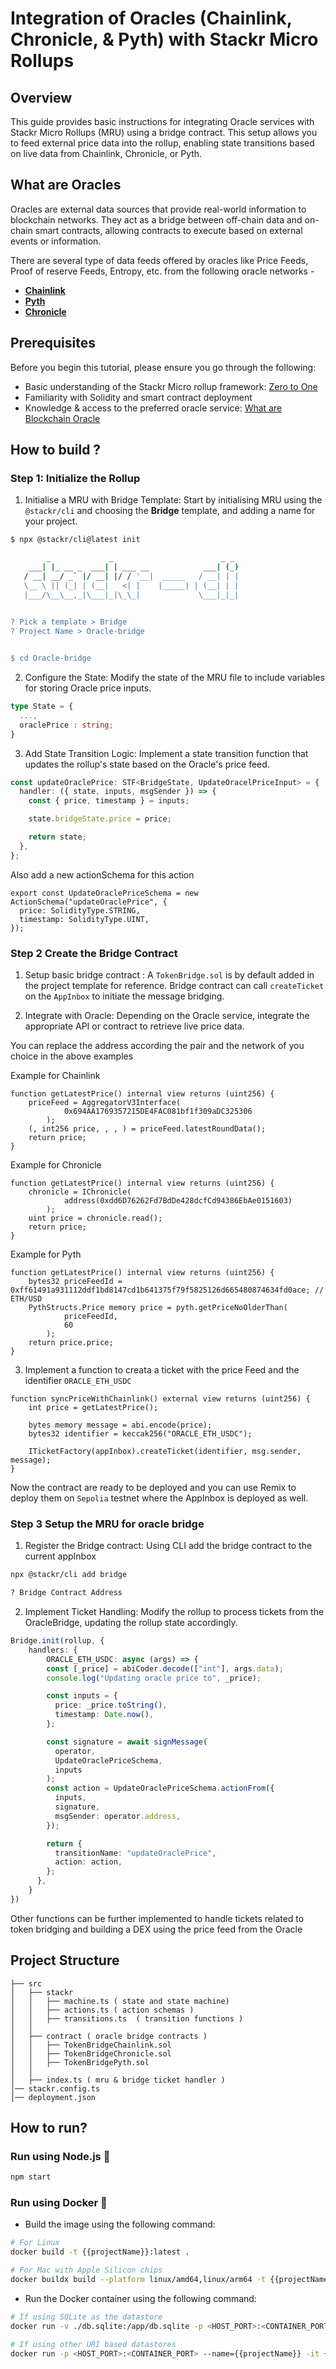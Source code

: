 # Integration of Oracles (Chainlink, Chronicle, & Pyth) with Stackr Micro Rollups

## Overview

This guide provides basic instructions for integrating Oracle services with Stackr Micro Rollups (MRU) using a bridge contract. This setup allows you to feed external price data into the rollup, enabling state transitions based on live data from Chainlink, Chronicle, or Pyth.

## What are Oracles

Oracles are external data sources that provide real-world information to blockchain networks. They act as a bridge between off-chain data and on-chain smart contracts, allowing contracts to execute based on external events or information.

There are several type of data feeds offered by oracles like Price Feeds, Proof of reserve Feeds, Entropy, etc. from the following oracle networks -

- [**Chainlink**](https://chain.link/)
- [**Pyth**](https://www.pyth.network/)
- [**Chronicle**](https://chroniclelabs.org/)

## Prerequisites

Before you begin this tutorial, please ensure you go through the following:

- Basic understanding of the Stackr Micro rollup framework: [Zero to One](/build/zero-to-one/getting-started)
- Familiarity with Solidity and smart contract deployment
- Knowledge & access to the preferred oracle service: [What are Blockchain Oracle](https://chain.link/education/blockchain-oracles)

## How to build ?

### Step 1: Initialize the Rollup

1. Initialise a MRU with Bridge Template: Start by initialising MRU using the `@stackr/cli` and choosing the **Bridge** template, and adding a name for your project.

```bash
$ npx @stackr/cli@latest init

        _             _                        _ _
    ___| |_ __ _  ___| | ___ __            ___| (_)
   / __| __/ _` |/ __| |/ / '__|  _____   / __| | |
   \__ \ || (_| | (__|   <| |    |_____| | (__| | |
   |___/\__\__,_|\___|_|\_\_|             \___|_|_|
 

? Pick a template > Bridge
? Project Name > Oracle-bridge


$ cd Oracle-bridge
```

2. Configure the State: Modify the state of the MRU file to include variables for storing Oracle price inputs.

```typescript
type State = {
  ...,
  oraclePrice : string;
}
```

3. Add State Transition Logic: Implement a state transition function that updates the rollup's state based on the Oracle's price feed.

```typescript
const updateOraclePrice: STF<BridgeState, UpdateOracelPriceInput> = {
  handler: ({ state, inputs, msgSender }) => {
    const { price, timestamp } = inputs;

    state.bridgeState.price = price;

    return state;
  },
};
```

Also add a new actionSchema for this action

```solidity
export const UpdateOraclePriceSchema = new ActionSchema("updateOraclePrice", {
  price: SolidityType.STRING,
  timestamp: SolidityType.UINT,
});
```

### Step 2 Create the Bridge Contract

1. Setup basic bridge contract : A `TokenBridge.sol` is by default added in the project template for reference. Bridge contract can call `createTicket` on the `AppInbox` to initiate the message bridging.

2. Integrate with Oracle: Depending on the Oracle service, integrate the appropriate API or contract to retrieve live price data.

You can replace the address according the pair and the network of you choice in the above examples
 
Example for Chainlink
```solidity 
function getLatestPrice() internal view returns (uint256) {
    priceFeed = AggregatorV3Interface(
            0x694AA1769357215DE4FAC081bf1f309aDC325306
        );
    (, int256 price, , , ) = priceFeed.latestRoundData();
    return price;
}
```

Example for Chronicle
```solidity 
function getLatestPrice() internal view returns (uint256) {
    chronicle = IChronicle(
            address(0xdd6D76262Fd7BdDe428dcfCd94386EbAe0151603)
        );
    uint price = chronicle.read();
    return price;
}
```

Example for Pyth
```solidity 
function getLatestPrice() internal view returns (uint256) {
    bytes32 priceFeedId = 0xff61491a931112ddf1bd8147cd1b641375f79f5825126d665480874634fd0ace; // ETH/USD
    PythStructs.Price memory price = pyth.getPriceNoOlderThan(
            priceFeedId,
            60
        );
    return price.price;
}
```


3. Implement a function to creata a ticket with the price Feed and the identifier `ORACLE_ETH_USDC`

```solidity
function syncPriceWithChainlink() external view returns (uint256) {
    int price = getLatestPrice();
    
    bytes memory message = abi.encode(price);
    bytes32 identifier = keccak256("ORACLE_ETH_USDC");
    
    ITicketFactory(appInbox).createTicket(identifier, msg.sender, message);
}
```

Now the contract are ready to be deployed and you can use Remix to deploy them on `Sepolia` testnet where the AppInbox is deployed as well.

### Step 3 Setup the MRU for oracle bridge

1. Register the Bridge contract: Using CLI add the bridge contract to the current appInbox 

```bash 
npx @stackr/cli add bridge

? Bridge Contract Address
```

2. Implement Ticket Handling: Modify the rollup to process tickets from the OracleBridge, updating the rollup state accordingly.

```typescript
Bridge.init(rollup, {
    handlers: {
        ORACLE_ETH_USDC: async (args) => {
        const [_price] = abiCoder.decode(["int"], args.data);
        console.log("Updating oracle price to", _price);

        const inputs = {
          price: _price.toString(),
          timestamp: Date.now(),
        };

        const signature = await signMessage(
          operator,
          UpdateOraclePriceSchema,
          inputs
        );
        const action = UpdateOraclePriceSchema.actionFrom({
          inputs,
          signature,
          msgSender: operator.address,
        });

        return {
          transitionName: "updateOraclePrice",
          action: action,
        };
      },
    }
})
```

Other functions can be further implemented to handle tickets related to token bridging and building a DEX using the price feed from the Oracle 

## Project Structure 

```
├── src
│   ├── stackr
│   │   ├── machine.ts ( state and state machine)
│   │   ├── actions.ts ( action schemas )
│   │   ├── transitions.ts  ( transition functions )
│   │ 
│   ├── contract ( oracle bridge contracts )
│   │   ├── TokenBridgeChainlink.sol
│   │   ├── TokenBridgeChronicle.sol
│   │   ├── TokenBridgePyth.sol
│   │ 
│   ├── index.ts ( mru & bridge ticket handler )
│── stackr.config.ts
│── deployment.json
```

## How to run?

### Run using Node.js :rocket:

```bash
npm start
```

### Run using Docker :whale:

- Build the image using the following command:

```bash
# For Linux
docker build -t {{projectName}}:latest .

# For Mac with Apple Silicon chips
docker buildx build --platform linux/amd64,linux/arm64 -t {{projectName}}:latest .
```

- Run the Docker container using the following command:

```bash
# If using SQLite as the datastore
docker run -v ./db.sqlite:/app/db.sqlite -p <HOST_PORT>:<CONTAINER_PORT> --name={{projectName}} -it {{projectName}}:latest

# If using other URI based datastores
docker run -p <HOST_PORT>:<CONTAINER_PORT> --name={{projectName}} -it {{projectName}}:latest
```
